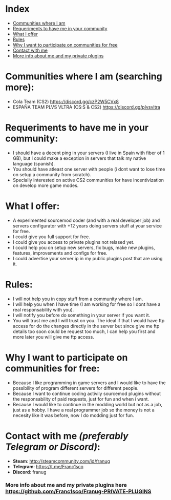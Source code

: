 # Index

- [Communities where I am](#communities-where-i-am-searching-more)
- [Requeriments to have me in your community](#requeriments-to-have-me-in-your-community)
- [What I offer](#what-i-offer)
- [Rules](#rules)
- [Why I want to participate on communities for free](#why-i-want-to-participate-on-communities-for-free)
- [Contact with me](#contact-with-me-preferably-telegram-or-discord-)
- [More info about me and my private plugins](#more-info-about-me-and-my-private-plugins-here-httpsgithubcomfranc1scofranug-private-plugins)


# Communities where I am (searching more):

* Cola Team (CS2) https://discord.gg/czP2W5CVx8
* ESPAÑA TEAM PLVS VLTRA (CS:S & CS2) https://discord.gg/plvsvltra


# Requeriments to have me in your community:

* I should have a decent ping in your servers (I live in Spain with fiber of 1 GB), but I could make a exception in servers that talk my native language (spanish).
* You should have atleast one server with people (i dont want to lose time on setup a community from scratch).
* Specially interested on active CS2 communities for have incentivization on develop more game modes.


# What I offer:

* A experimented sourcemod coder (and with a real developer job) and servers configurator with +12 years doing servers stuff at your service for free.
* I could give you full support for free.
* I could give you access to private plugins not relased yet.
* I could help you on setup new servers, fix bugs, make new plugins, features, improvements and configs for free.
* I could advertise your server ip in my public plugins post that are using it.


# Rules:

* I will not help you in copy stuff from a community where I am.
* I will help you when I have time (I am working for free so I dont have a real responsability with you).
* I will notify you before do something in your server if you want it.
* You will trust me and I will trust on you. The ideal if that I would have ftp access for do the changes directly in the server but since give me ftp details too soon could be request too much, I can help you first and more later you will give me ftp access.


# Why I want to participate on communities for free:

* Because I like programming in game servers and I would like to have the possibility of program different servers for different people.
* Because I want to continue coding activily sourcemod plugins without the responsability of paid requests, just for fun and when i want.
* Because I would like to continue in the modding world but not as a job, just as a hobby. I have a real programmer job so the money is not a necesity like it was before, now I do modding just for fun.


# Contact with me *(preferably Telegram or Discord)*:  

* **Steam**: http://steamcommunity.com/id/franug
* **Telegram**: https://t.me/Franc1sco
* **Discord**: franug


### More info about me and my private plugins here https://github.com/Franc1sco/Franug-PRIVATE-PLUGINS
